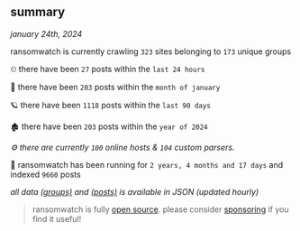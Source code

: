 
## summary
_january 24th, 2024_

ransomwatch is currently crawling `323` sites belonging to `173` unique groups

⏲ there have been `27` posts within the `last 24 hours`

🦈 there have been `203` posts within the `month of january`

🪐 there have been `1118` posts within the `last 90 days`

🏚 there have been `203` posts within the `year of 2024`

_⚙️ there are currently `100` online hosts & `104` custom parsers._

🦕 ransomwatch has been running for `2 years, 4 months and 17 days` and indexed `9660` posts

_all data  [(groups)](http://ransomwhat.telemetry.ltd/groups) and [(posts)](http://ransomwhat.telemetry.ltd/posts) is available in JSON (updated hourly)_

> ransomwatch is fully [open source](https://github.com/joshhighet/ransomwatch#ransomwatch--). please consider [sponsoring](https://github.com/sponsors/joshhighet) if you find it useful!

